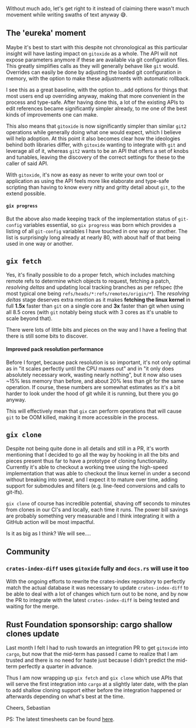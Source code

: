 Without much ado, let's get right to it instead of claiming there wasn't much movement while writing swaths of text anyway 😅.

## The 'eureka' moment

Maybe it's best to start with this despite not chronological as this particular insight will have lasting impact on `gitoxide` as a whole. The API will not expose parameters anymore if these are available via git configuration files. This greatly simplifies calls as they will generally behave like `git` would. Overrides can easily be done by adjusting the loaded git configuration in memory, with the option to make these adjustments with automatic rollback.

I see this as a great baseline, with the option to…add options for things that most users end up overriding anyway, making that more convenient in the process and type-safe.
After having done this, a lot of the existing APIs to edit references became significantly simpler already, to me one of the best kinds of improvements one can make.

This also means that `gitoxide` is now significantly simpler than similar `git2` operations while generally doing what one would expect, which I believe will help adoption. At this point it also becomes clear how the ideologies behind both libraries differ, with `gitoxide` wanting to integrate with `git` and leverage all of it, whereas `git2` wants to be an API that offers a set of knobs and tunables, leaving the discovery of the correct settings for these to the caller of said API. 

With `gitoxide`, it's now as easy as never to write your own tool or application as using the API feels more like elaborate and type-safe scripting than having to know every nitty and gritty detail about `git`, to the extend possible.

#### `gix progress`

But the above also made keeping track of the implementation status of `git-config` variables essential, so `gix progress` was born which provides a listing of all `git-config` variables I have touched in one way or another. The list is surprisingly long already at nearly 80, with about half of that being used in one way or another.

## `gix fetch`

Yes, it's finally possible to do a proper fetch, which includes matching remote refs to determine which objects to request, fetching a patch, _resolving deltas_ and updating local tracking branches as per refspec (the most typical one being `refs/heads/*:refs/remotes/origin/*`). The _resolving deltas_ stage deserves extra mention as it makes **fetching the linux kernel** in full **1.5x** faster than `git` on a single core and **3x** faster than git when using all 8.5 cores (with `git` notably being stuck with 3 cores as it's unable to scale beyond that).

There were lots of little bits and pieces on the way and I have a feeling that there is still some bits to discover.

#### Improved pack resolution performance

Before I forget, because pack resolution is so important, it's not only optimal as in "it scales perfectly until the CPU maxes out" and in "it only does absolutely necessary work, wasting nearly nothing", but it now also uses ~15% less memory than before, and about 20% less than git for the same operation. If course, these numbers are somewhat estimates as it's a bit harder to look under the hood of git while it is running, but there you go anyway.

This will effectively mean that `gix` can perform operations that will cause `git` to be OOM killed, making it more accessible in the process.

## `gix clone` 

Despite not being quite done in all details and still in a PR, it's worth mentioning that I decided to go all the way by hooking in all the bits and pieces present thus far to have a prototype of cloning functionality. Currently it's able to checkout a working tree using the high-speed implementation that was able to checkout the linux kernel in under a second without breaking into sweat, and I expect it to mature over time, adding support for submodules and filters (e.g. line-feed conversions and calls to git-lfs).

`gix clone` of course has incredible potential, shaving off seconds to minutes from clones in our CI's and locally, each time it runs. The power bill savings are probably something very measurable and I think integrating it with a GitHub action will be most impactful.

Is it as big as I think? We will see….

## Community

### `crates-index-diff` uses `gitoxide` fully and `docs.rs` will use it too

With the ongoing efforts to rewrite the crates-index repository to perfectly match the actual database it was necessary to update `crates-index-diff` to be able to deal with a lot of changes which turn out to be none, and by now the PR to integrate with the latest `crates-index-diff` is being tested and waiting for the merge.

## Rust Foundation sponsorship: cargo shallow clones update

Last month I felt I had to rush towards an integration PR to get `gitoxide` into `cargo`, but now that the mid-term has passed I came to realize that I am trusted and there is no need for haste just because I didn't predict the mid-term perfectly a quarter in advance.

Thus I am now wrapping up `gix fetch` and `gix clone` which use APIs that will serve the first integration into `cargo` at a slightly later date, with the plan to add shallow cloning support either before the integration happened or afterwards depending on what's best at the time.

Cheers,
Sebastian

PS: The latest timesheets can be found [here](https://github.com/Byron/byron/blob/main/timesheets/2022.csv).